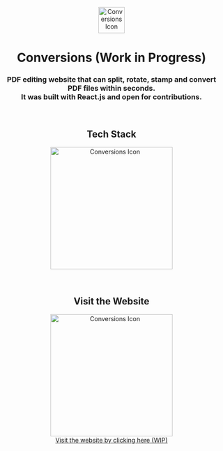 <p align="center">
  <img src="https://i.imgur.com/iaooqjX.png" height=60 alt="Conversions Icon" />
</p>
<h1 align="center">Conversions (Work in Progress)</h1>
<h3 align="center">
  PDF editing website that can split, rotate, stamp and convert PDF files within seconds.
  <br/>
  It was built with React.js and open for contributions.
</h3>

<br/>

<h2 align="center">
Tech Stack
</h2>
<p align="center">
  <img src="https://user-images.githubusercontent.com/42357900/205958529-ff011520-ee63-430f-baad-0ae7f4003d9e.png" height=280 alt="Conversions Icon" />
</p>

<br/>

<h2 align="center">
Visit the Website
</h2>

<p align="center">
<a href="https://conversions.yuuns.tech/">
  <img src="https://user-images.githubusercontent.com/42357900/205955739-53267013-e265-4ef8-ae0a-afe7203ab31b.png" height=280 alt="Conversions Icon" />
  <br/>
  Visit the website by clicking here (WIP)
</a>
  </p>
